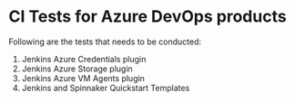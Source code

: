 # CI Tests for Azure DevOps products

Following are the tests that needs to be conducted:

1. Jenkins Azure Credentials plugin
1. Jenkins Azure Storage plugin
1. Jenkins Azure VM Agents plugin
1. Jenkins and Spinnaker Quickstart Templates

